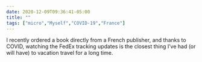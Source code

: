 ```yaml
---
date: 2020-12-09T09:36:41-05:00
title: ""
tags: ["micro","Myself","COVID-19","France"]
---
```

I recently ordered a book directly from a French publisher, and thanks to COVID, watching the FedEx tracking updates is the closest thing I’ve had (or will have) to vacation travel for a long time.
